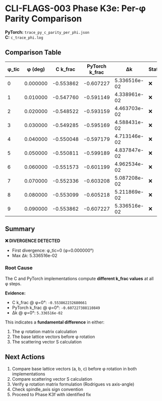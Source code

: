 # CLI-FLAGS-003 Phase K3e: Per-φ Parity Comparison

**PyTorch:** `trace_py_c_parity_per_phi.json`  
**C:**       `c_trace_phi.log`  

## Comparison Table

| φ_tic | φ (deg) | C k_frac | PyTorch k_frac | Δk | Status |
|-------|---------|----------|----------------|-------|--------|
| 0 | 0.000000 | -0.553862 | -0.607227 | 5.336516e-02 | ❌ |
| 1 | 0.010000 | -0.547760 | -0.591149 | 4.338961e-02 | ❌ |
| 2 | 0.020000 | -0.548522 | -0.593159 | 4.463703e-02 | ❌ |
| 3 | 0.030000 | -0.549285 | -0.595169 | 4.588431e-02 | ❌ |
| 4 | 0.040000 | -0.550048 | -0.597179 | 4.713146e-02 | ❌ |
| 5 | 0.050000 | -0.550811 | -0.599189 | 4.837847e-02 | ❌ |
| 6 | 0.060000 | -0.551573 | -0.601199 | 4.962534e-02 | ❌ |
| 7 | 0.070000 | -0.552336 | -0.603208 | 5.087208e-02 | ❌ |
| 8 | 0.080000 | -0.553099 | -0.605218 | 5.211869e-02 | ❌ |
| 9 | 0.090000 | -0.553862 | -0.607227 | 5.336516e-02 | ❌ |

## Summary

**❌ DIVERGENCE DETECTED**

- First divergence: φ_tic=0 (φ=0.000000°)
- Max Δk: 5.336516e-02

### Root Cause

The C and PyTorch implementations compute **different k_frac values** at all φ steps.

**Evidence:**
- C k_frac @ φ=0°: `-0.553862232680661`
- PyTorch k_frac @ φ=0°: `-0.607227388110849`
- Δk @ φ=0°: `5.336516e-02`

This indicates a **fundamental difference** in either:
1. The φ rotation matrix calculation
2. The base lattice vectors before φ rotation
3. The scattering vector S calculation


## Next Actions

1. Compare base lattice vectors (a, b, c) before φ rotation in both implementations
2. Compare scattering vector S calculation
3. Verify φ rotation matrix formulation (Rodrigues vs axis-angle)
4. Check spindle_axis sign convention
5. Proceed to Phase K3f with identified fix
